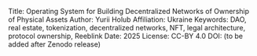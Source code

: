 Title: Operating System for Building Decentralized Networks of Ownership of Physical Assets
Author: Yurii Holub
Affiliation: Ukraine
Keywords: DAO, real estate, tokenization, decentralized networks, NFT, legal architecture, protocol ownership, Reeblink
Date: 2025
License: CC-BY 4.0
DOI: (to be added after Zenodo release)
